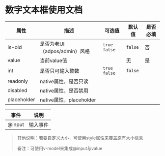 # 数字文本框使用文档

| 属性          | 描述                    | 可选值            | 默认值     | 是否必填 |
| ----------- | --------------------- | -------------- | ------- | ---- |
| is-old      | 是否为老UI（adpos/admin）风格 | `true` `false` | `false` | 否    |
| value       | 当前value值              |                | 无       | 是    |
| int         | 是否只可输入整数              | `true` `false` | `false` |      |
| readonly    | native属性，是否只读         |                |         |      |
| disabled    | native属性，是否禁用         |                |         |      |
| placeholder | native属性，placeholder  |                |         |      |

| 事件     | 说明   |
| ------ | ---- |
| @input | 输入事件 |

> 其他说明：若要自定义大小，可使用style属性来覆盖原有大小信息
>
> 备注：可使用v-model来集成@input与value